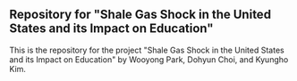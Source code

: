 ## Repository for "Shale Gas Shock in the United States and its Impact on Education"

This is the repository for the project "Shale Gas Shock in the United States and its Impact on Education" by Wooyong Park, Dohyun Choi, and Kyungho Kim.
